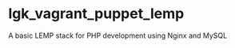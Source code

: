 lgk_vagrant_puppet_lemp
=======================

A basic LEMP stack for PHP development using Nginx and MySQL
